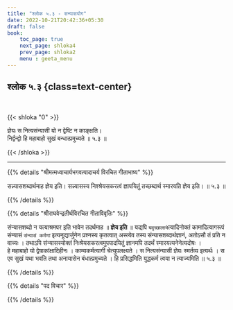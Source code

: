 ```yaml
---
title: "श्लोक ५.३ - सन्यासयोग"
date: 2022-10-21T20:42:36+05:30
draft: false
book:
    toc_page: true
    next_page: shloka4
    prev_page: shloka2
    menu : geeta_menu
---
```




## श्लोक  ५.३ {class=text-center}

<br/>

{{< shloka  "0"  >}}

ज्ञेयः स नित्यसंन्यासी यो न द्वेष्टि न काङ्क्षति।  
निर्द्वन्द्वो हि महाबाहो सुखं बन्धात्प्रमुच्यते ॥ ५.३ ॥

{{< /shloka >}}

---


{{% details "श्रीमत्मध्वाचार्यभगवत्पादाचर्य विरचित  गीताभाष्य" %}}

सन्न्यासशब्दार्थमाह ज्ञेय इति। 
सन्न्यासस्य निश्श्रेयसकरत्वं ज्ञापयितुं तच्छब्दार्थ 
स्मारयति ज्ञेय इति। ॥ ५.३ ॥

{{% /details %}}



{{% details "श्रीराघवेन्द्रतीर्थविरचित गीताविवृतिः" %}}

संन्यासशब्दो न यत्याश्रमपर इति भावेन तदर्थमाह ॥ **ज्ञेय इति** ॥ 
यद्यपि `यदृच्छालाभे`त्यादिनोक्तं कामादित्यागरूपं संन्यासं 
`संन्यासं कर्मणां` इत्यनूद्यार्जुनेन प्रश्नस्य कृतत्वात्‌ 
अस्त्येव तस्य संन्यासशब्दार्थज्ञानं, अतोऽसौ
तं प्रति न वाच्यः । तथाऽपि संन्यासस्योक्तं निःश्रेयसकरत्वमुपपादयितुं
ज्ञानमपि तदर्थं स्मारयत्यनेनेत्यदोषः ।  
हे महाबाहो यो द्वेषाकांक्षादिहीनः ।
काम्यकर्मत्यागी चेत्युपलक्ष्यते । स नित्यसंन्यासी ज्ञेयः 
स्मर्तव्य इत्यर्थः । स एव सुखं यथा भवति तथा 
अनायासेन बंधात्प्रमुच्यते । हि प्रसिद्धमिति युद्धकर्म
त्वया न त्याज्यमिति ॥ ५.३ ॥

{{% /details %}}



{{% details "पद विचार" %}}


{{% /details %}}
